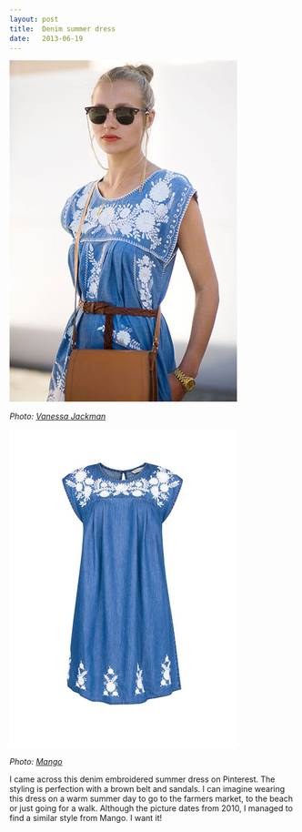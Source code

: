 ```yaml
---
layout: post
title:  Denim summer dress
date:   2013-06-19
---
```

![Embroidered summer dress](/images/embroidered-summer-dress.jpg)

*Photo: [Vanessa Jackman](http://vanessajackman.blogspot.jp/2010/08/berlin-fashion-weeksummer-dresses.html)*

![Embroidered dress Mango](/images/embroidered-flowers-denim-dress.jpg)

*Photo: [Mango](http://mango.com)*

I came across this denim embroidered summer dress on Pinterest. The styling is perfection with a brown belt and sandals. I can imagine wearing this dress on a warm summer day to go to the farmers market, to the beach or just going for a walk. Although the picture dates from 2010, I managed to find a similar style from Mango. I want it!
